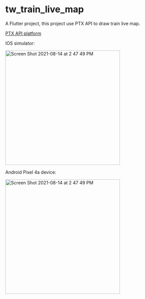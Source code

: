 # tw_train_live_map

A Flutter project, this project use PTX API to draw train live map.

[PTX API platform](https://ptx.transportdata.tw/PTX/Management/AccountLogin)

IOS simulator:

<img width="360" alt="Screen Shot 2021-08-14 at 2 47 49 PM" src="https://user-images.githubusercontent.com/64124476/129437808-004bd6ec-6754-415f-832c-6b006ec4c6de.png">

Android Pixel 4a device:

<img width="360" alt="Screen Shot 2021-08-14 at 2 47 49 PM" src="https://user-images.githubusercontent.com/64124476/129438009-66abd9f9-54ed-4f5c-bc3a-3ec8baa74645.jpg">



